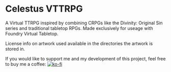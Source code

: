 # Celestus VTTRPG
A Virtual TTRPG inspired by combining CRPGs like the Divinity: Original Sin series and traditional tabletop RPGs. Made exclusively for useage with Foundry Virtual Tabletop.

License info on artwork used available in the directories the artwork is stored in.

If you would like to support me and my development of this project, feel free to buy me a coffee:
[![ko-fi](https://ko-fi.com/img/githubbutton_sm.svg)](https://ko-fi.com/J3J0169V5K)
